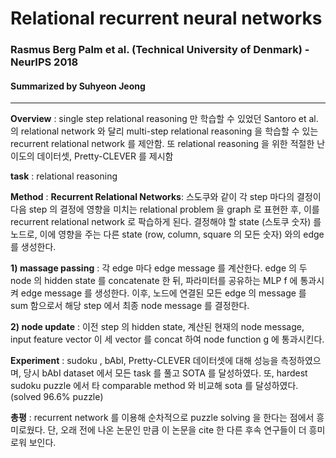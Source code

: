 # Relational recurrent neural networks
### Rasmus Berg Palm et al. (Technical University of Denmark) - NeurIPS 2018
#### Summarized by Suhyeon Jeong
---

 

**Overview** : single step relational reasoning 만 학습할 수 있었던 Santoro et al. 의 relational network 와 달리 multi-step relational reasoning 을 학습할 수 있는 recurrent relational network 를 제안함. 또 relational reasoning 을 위한 적절한 난이도의 데이터셋, Pretty-CLEVER 를 제시함

 

**task** : relational reasoning

 

**Method** : 
**Recurrent Relational Networks**: 스도쿠와 같이 각 step 마다의 결정이 다음 step 의 결정에 영향을 미치는 relational problem 을 graph 로 표현한 후, 이를 recurrent relational network 로 팍습하게 된다. 결정해야 할 state (스토쿠 숫자) 를 노드로, 이에 영향을 주는 다른 state (row, column, square 의 모든 숫자) 와의 edge 를 생성한다.


**1) massage passing** : 각 edge 마다 edge message 를 계산한다. edge 의 두 node 의 hidden state 를 concatenate 한 뒤, 파라미터를 공유하는 MLP f 에 통과시켜 edge message 를 생성한다. 이후, 노드에 연결된 모든 edge 의 message 를 sum 함으로서 해당 step 에서 최종 node message 를 결정한다. 


**2) node update** : 이전 step 의 hidden state, 계산된 현재의 node message, input feature vector 이 세 vector 를 concat 하여 node function g 에 통과시킨다. 

 

**Experiment** : 
sudoku , bAbI, Pretty-CLEVER 데이터셋에 대해 성능을 측정하였으며, 당시 bAbI dataset 에서 모든 task 를 풀고 SOTA 를 달성하였다. 또, hardest sudoku puzzle 에서 타 comparable method 와 비교해 sota 를 달성하였다. (solved 96.6% puzzle)

 

**총평** : recurrent network 를 이용해 순차적으로 puzzle solving 을 한다는 점에서 흥미로웠다. 단, 오래 전에 나온 논문인 만큼 이 논문을 cite 한 다른 후속 연구들이 더 흥미로워 보인다.
